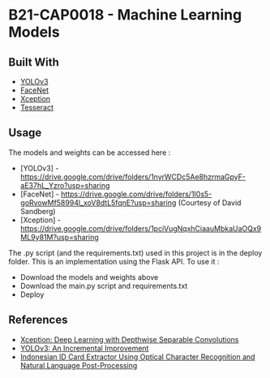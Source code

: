 # B21-CAP0018 - Machine Learning Models

## Built With

- [YOLOv3](https://opencv-tutorial.readthedocs.io/en/latest/yolo/yolo.html)
- [FaceNet](https://github.com/davidsandberg/facenet)
- [Xception](https://keras.io/api/applications/xception/)
- [Tesseract](https://github.com/tesseract-ocr/tesseract)

## Usage

The models and weights can be accessed here : 

- [YOLOv3] - https://drive.google.com/drive/folders/1nyrWCDc5Ae8hzrmaGpyF-aE37hL_Yzro?usp=sharing
- [FaceNet] - https://drive.google.com/drive/folders/1I0s5-goRvowMf58994l_xoV8dtL5fqnE?usp=sharing (Courtesy of David Sandberg)
- [Xception] - https://drive.google.com/drive/folders/1pciVugNqxhCiaauMbkaUaOQx9ML9y81M?usp=sharing

The .py script (and the requirements.txt) used in this project is in the deploy folder. This is an implementation using the Flask API. To use it : 

- Download the models and weights above
- Download the main.py script and requirements.txt
- Deploy

## References
- [Xception: Deep Learning with Depthwise Separable Convolutions](https://ieeexplore.ieee.org/document/8099678)
- [YOLOv3: An Incremental Improvement](https://arxiv.org/abs/1804.02767)
- [Indonesian ID Card Extractor Using Optical Character Recognition and Natural Language Post-Processing](https://arxiv.org/pdf/2101.05214.pdf)



